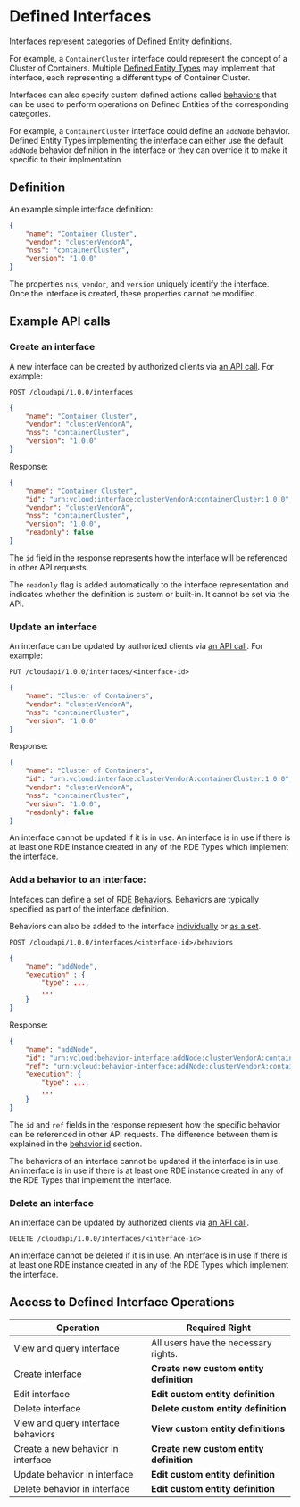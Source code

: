 # Defined Interfaces

Interfaces represent categories of Defined Entity definitions.

For example, a `ContainerCluster` interface could represent the concept of a Cluster of Containers.
Multiple [Defined Entity Types](defined-entity-types.md) may implement that interface, each representing a different type of Container Cluster.

Interfaces can also specify custom defined actions called [behaviors](behaviors-general-concepts.md) that can be used to perform operations on Defined Entities of the corresponding categories.

For example, a `ContainerCluster` interface could define an `addNode` behavior. Defined Entity Types implementing the interface can either use the default `addNode` behavior definition in the interface or they can override it to make it specific to their implmentation.

## Definition

An example simple interface definition:

```json
{
    "name": "Container Cluster",
    "vendor": "clusterVendorA",
    "nss": "containerCluster",
    "version": "1.0.0"
}
```

The properties `nss`, `vendor`, and `version` uniquely identify the interface. Once the interface is created, these properties cannot be modified.

## Example API calls

### Create an interface

A new interface can be created by authorized clients via [an API call](https://developer.broadcom.com/xapis/vmware-cloud-director-openapi/latest/cloudapi/1.0.0/interfaces/post/). For example:

```text
POST /cloudapi/1.0.0/interfaces
```

```json
{
    "name": "Container Cluster",
    "vendor": "clusterVendorA",
    "nss": "containerCluster",
    "version": "1.0.0"
}
```

Response:

```json
{
    "name": "Container Cluster",
    "id": "urn:vcloud:interface:clusterVendorA:containerCluster:1.0.0",
    "vendor": "clusterVendorA",
    "nss": "containerCluster",
    "version": "1.0.0",
    "readonly": false
}
```

The `id` field in the response represents how the interface will be referenced in other API requests.

The `readonly` flag is added automatically to the interface representation and indicates whether the definition is custom or built-in. It cannot be set via the API.

### Update an interface

An interface can be updated by authorized clients via [an API call](https://developer.broadcom.com/xapis/vmware-cloud-director-openapi/latest/cloudapi/1.0.0/interfaces/id/put/). For example:

```text
PUT /cloudapi/1.0.0/interfaces/<interface-id>
```

```json
{
    "name": "Cluster of Containers",
    "vendor": "clusterVendorA",
    "nss": "containerCluster",
    "version": "1.0.0"
}
```

Response:

```json
{
    "name": "Cluster of Containers",
    "id": "urn:vcloud:interface:clusterVendorA:containerCluster:1.0.0",
    "vendor": "clusterVendorA",
    "nss": "containerCluster",
    "version": "1.0.0",
    "readonly": false
}
```

An interface cannot be updated if it is in use. An interface is in use if there is at least one RDE instance created in any of the RDE Types which implement the interface.

### Add a behavior to an interface:

Intefaces can define a set of [RDE Behaviors](behaviors-general-concepts.md).
Behaviors are typically specified as part of the interface definition.

Behaviors can also be added to the interface [individually](https://developer.broadcom.com/xapis/vmware-cloud-director-openapi/latest/cloudapi/1.0.0/interfaces/id/behaviors/post/) or [as a set](https://developer.broadcom.com/xapis/vmware-cloud-director-openapi/latest/cloudapi/1.0.0/interfaces/id/behaviors/put/).

```text
POST /cloudapi/1.0.0/interfaces/<interface-id>/behaviors
```

```json
{
    "name": "addNode",
    "execution" : {
        "type": ...,
        ...
    }
}
```

Response:

```json
{
    "name": "addNode",
    "id": "urn:vcloud:behavior-interface:addNode:clusterVendorA:containerCluster:1.0.0",
    "ref": "urn:vcloud:behavior-interface:addNode:clusterVendorA:containerCluster:1.0.0",
    "execution": {
        "type": ...,
        ...
    }
}
```

The `id` and `ref` fields in the response represent how the specific behavior can be referenced in other API requests. The difference between them is explained in the [behavior id](behaviors-general-concepts.md#behavior-id-vs-ref) section.

The behaviors of an interface cannot be updated if the interface is in use. An interface is in use if there is at least one RDE instance created in any of the RDE Types that implement the interface.

### Delete an interface

An interface can be updated by authorized clients via [an API call](https://developer.broadcom.com/xapis/vmware-cloud-director-openapi/latest/cloudapi/1.0.0/interfaces/id/delete/).

```text
DELETE /cloudapi/1.0.0/interfaces/<interface-id>
```

An interface cannot be deleted if it is in use. An interface is in use if there is at least one RDE instance created in any of the RDE Types which implement the interface.

## Access to Defined Interface Operations

| Operation                           | Required Right                          |
| ----------------------------------- | --------------------------------------- |
| View and query interface            | All users have the necessary rights.    |
| Create interface                    | __Create new custom entity definition__ |
| Edit interface                      | __Edit custom entity definition__       |
| Delete interface                    | __Delete custom entity definition__     |
| View and query interface behaviors  | __View custom entity definitions__      |
| Create a new behavior in interface  | __Create new custom entity definition__ |
| Update behavior in interface        | __Edit custom entity definition__       |
| Delete behavior in interface        | __Edit custom entity definition__       |
